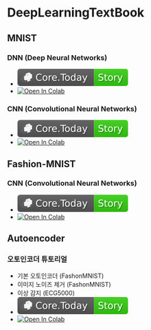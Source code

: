 # DeepLearningTextBook

## MNIST
### DNN (Deep Neural Networks)
- [![CoreDotToday](https://raw.githubusercontent.com/CoreDotToday/styleguide/cb86a59375ff727de708a5f0f1e6613a2ac39f9b/coredottoday.svg)](https://core.today/story/view/015a7013-58b3-4ec3-b03f-e5b81ab51ce3)
- [![Open In Colab](https://colab.research.google.com/assets/colab-badge.svg)](https://bit.ly/MNIST_DNN)

### CNN (Convolutional Neural Networks)
- [![CoreDotToday](https://raw.githubusercontent.com/CoreDotToday/styleguide/cb86a59375ff727de708a5f0f1e6613a2ac39f9b/coredottoday.svg)](https://core.today/story/view/bea7885b-6ae6-45fd-a33e-c1684ab3f68e)
- [![Open In Colab](https://colab.research.google.com/assets/colab-badge.svg)](https://bit.ly/MNIST_CNN_COLAB)

## Fashion-MNIST
### CNN (Convolutional Neural Networks)
- [![CoreDotToday](https://raw.githubusercontent.com/CoreDotToday/styleguide/cb86a59375ff727de708a5f0f1e6613a2ac39f9b/coredottoday.svg)](https://core.today/story/view/24438555-b850-49b1-aa76-8f621f8b15ce)
- [![Open In Colab](https://colab.research.google.com/assets/colab-badge.svg)](https://bit.ly/Fashion_MNIST_CNN)

## Autoencoder
### 오토인코더 튜토리얼
- 기본 오토인코더 (FashonMNIST)
- 이미지 노이즈 제거 (FashonMNIST)
- 이상 감지 (ECG5000)
- [![CoreDotToday](https://raw.githubusercontent.com/CoreDotToday/styleguide/cb86a59375ff727de708a5f0f1e6613a2ac39f9b/coredottoday.svg)](https://core.today/story/view/33ad218b-5ae1-4115-b6f1-860caf67bc72)
- [![Open In Colab](https://colab.research.google.com/assets/colab-badge.svg)](https://bit.ly/Autoencoder)